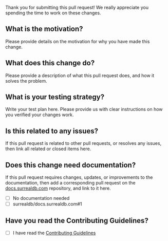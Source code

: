 Thank you for submitting this pull request! We really appreciate you spending the time to work on these changes.

## What is the motivation?

Please provide details on the motivation for why you have made this change.

## What does this change do?

Please provide a description of what this pull request does, and how it solves the problem.

## What is your testing strategy?

Write your test plan here. Please provide us with clear instructions on how you verified your changes work.

## Is this related to any issues?

If this pull request is related to other pull requests, or resolves any issues, then link all related or closed items here.

<!-- Use 'Closes' or 'Fixes' to mark that this pull request successfully closes an issue. -->

## Does this change need documentation?

If this pull request requires changes, updates, or improvements to the documentation, then add a corresponding pull request on the [docs.surrealdb.com](https://github.com/surrealdb/docs.surrealdb.com) repository, and link to it here.

<!-- Delete one of the following lines as necessary, and enter the correct corresponding pull request number. -->

- [ ] No documentation needed
- [ ] surrealdb/docs.surrealdb.com#1

## Have you read the Contributing Guidelines?

<!-- All pull requests require that the contributing guidelines have been read and agreed to. -->

- [ ] I have read the [Contributing Guidelines](https://github.com/surrealdb/surrealdb/blob/main/CONTRIBUTING.md)
